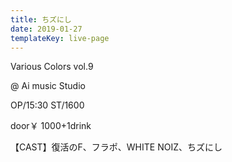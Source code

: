 ```yaml
---
title: ちズにし
date: 2019-01-27
templateKey: live-page
---
```

Various Colors vol.9

@ Ai music Studio

OP/15:30 ST/1600

door￥ 1000+1drink

【CAST】復活のF、フラポ、WHITE NOIZ、ちズにし 